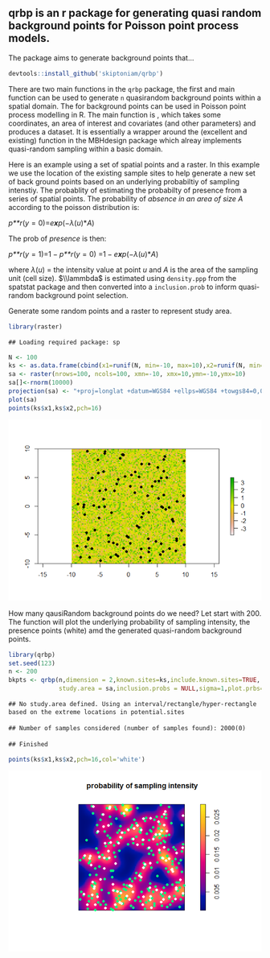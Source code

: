 qrbp is an r package for generating quasi random background points for Poisson point process models.
----------------------------------------------------------------------------------------------------

The package aims to generate background points that...

``` r
devtools::install_github('skiptoniam/qrbp')
```

There are two main functions in the `qrbp` package, the first and main function can be used to generate `n` quasirandom background points within a spatial domain. The for background points can be used in Poisson point process modelling in R. The main function is , which takes some coordinates, an area of interest and covariates (and other parameters) and produces a dataset. It is essentially a wrapper around the (excellent and existing) function in the MBHdesign package which alreay implements quasi-random sampling within a basic domain.

Here is an example using a set of spatial points and a raster. In this example we use the location of the existing sample sites to help generate a new set of back ground points based on an underlying probabiltiy of sampling intenstiy. The probablity of estimating the probabilty of presence from a series of spatial points. The probability of *absence in an area of size A* according to the poisson distribution is:

*p**r*(*y* = 0)=*e**x**p*(−*λ*(*u*)\**A*)

The prob of *presence* is then:

*p**r*(*y* = 1)=1 − *p**r*(*y* = 0) =1 − *e**x**p*(−*λ*(*u*)\**A*)

where *λ*(*u*) = the intensity value at point *u* and *A* is the area of the sampling unit (cell size). $\\lammbda$ is estimated using `density.ppp` from the spatstat package and then converted into a `inclusion.prob` to inform quasi-random background point selection.

Generate some random points and a raster to represent study area.

``` r
library(raster)
```

    ## Loading required package: sp

``` r
N <- 100
ks <- as.data.frame(cbind(x1=runif(N, min=-10, max=10),x2=runif(N, min=-10, max=10)))
sa <- raster(nrows=100, ncols=100, xmn=-10, xmx=10,ymn=-10,ymx=10)
sa[]<-rnorm(10000)
projection(sa) <- "+proj=longlat +datum=WGS84 +ellps=WGS84 +towgs84=0,0,0"
plot(sa)
points(ks$x1,ks$x2,pch=16)
```

![](readme_files/figure-markdown_github/unnamed-chunk-1-1.png)

How many qausiRandom background points do we need? Let start with 200. The function will plot the underlying probability of sampling intensity, the presence points (white) amd the generated quasi-random background points.

``` r
library(qrbp)
set.seed(123)
n <- 200
bkpts <- qrbp(n,dimension = 2,known.sites=ks,include.known.sites=TRUE,
              study.area = sa,inclusion.probs = NULL,sigma=1,plot.prbs=TRUE)
```

    ## No study.area defined. Using an interval/rectangle/hyper-rectangle based on the extreme locations in potential.sites

    ## Number of samples considered (number of samples found): 2000(0)

    ## Finished

``` r
points(ks$x1,ks$x2,pch=16,col='white')
```

![](readme_files/figure-markdown_github/unnamed-chunk-2-1.png)
